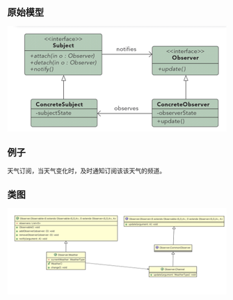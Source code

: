 ## 原始模型
![hh](https://github.com/ICDI0906/Design-Pattern/blob/master/src/Observer/img/origin.png)
## 例子
天气订阅，当天气变化时，及时通知订阅该该天气的频道。
## 类图
![hh](https://github.com/ICDI0906/Design-Pattern/blob/master/src/Observer/img/example.png)
